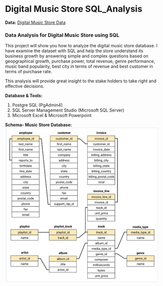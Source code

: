 
# Digital Music Store SQL_Analysis

**Data:** [Digital Music Store Data](https://github.com/Visesh-A/Portfolio_Projects/tree/main/Music%20Store%20Analysis%20SQL/music%20store%20data)
### **Data Analysis for Digital Music Store using SQL**

This project will show you how to analyze the digital music store database. I have examine the dataset with SQL and help the store understand its business growth by answering simple and complex questions based on geopgraphical growth, purchase power, total revenue, genre performance, music band popularity, best city in terms of revenue and best customer in terms of purchase rate.

This analysis will provide great insight to the stake holders to take right and effective decisions.

**Database & Tools:**
1. Postgre SQL (PgAdmin4)
2. SQL Server Management Studio (Microsoft SQL Server)
3. Microsoft Excel & Microsoft Powerpoint 

**Schema- Music Store Database:**
<img width="594" alt="schema_diagram" src="https://github.com/Visesh-A/Portfolio_Projects/blob/main/Music%20Store%20Analysis%20SQL/music%20store%20data/schema_diagram.png">




